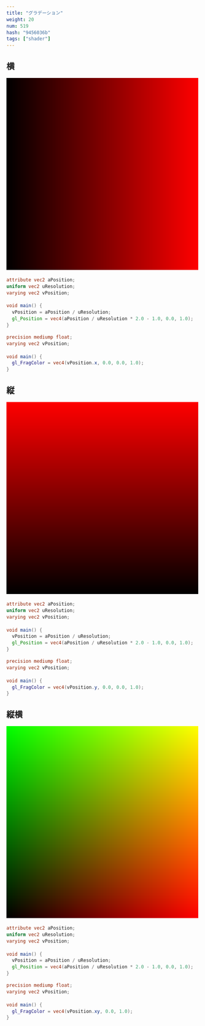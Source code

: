 ```yaml
---
title: "グラデーション"
weight: 20
num: 519
hash: "9456036b"
tags: ["shader"]
---
```


## 横

![](./static/images/9456036b/0.png)

```glsl
attribute vec2 aPosition;
uniform vec2 uResolution;
varying vec2 vPosition;

void main() {
  vPosition = aPosition / uResolution;
  gl_Position = vec4(aPosition / uResolution * 2.0 - 1.0, 0.0, 1.0);
}
```

```glsl
precision mediump float;
varying vec2 vPosition;

void main() {
  gl_FragColor = vec4(vPosition.x, 0.0, 0.0, 1.0);
}
```

## 縦

![](./static/images/9456036b/1.png)

```glsl
attribute vec2 aPosition;
uniform vec2 uResolution;
varying vec2 vPosition;

void main() {
  vPosition = aPosition / uResolution;
  gl_Position = vec4(aPosition / uResolution * 2.0 - 1.0, 0.0, 1.0);
}
```

```glsl
precision mediump float;
varying vec2 vPosition;

void main() {
  gl_FragColor = vec4(vPosition.y, 0.0, 0.0, 1.0);
}
```

## 縦横

![](./static/images/9456036b/2.png)

```glsl
attribute vec2 aPosition;
uniform vec2 uResolution;
varying vec2 vPosition;

void main() {
  vPosition = aPosition / uResolution;
  gl_Position = vec4(aPosition / uResolution * 2.0 - 1.0, 0.0, 1.0);
}
```

```glsl
precision mediump float;
varying vec2 vPosition;

void main() {
  gl_FragColor = vec4(vPosition.xy, 0.0, 1.0);
}
```
